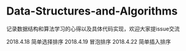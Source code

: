# Data-Structures-and-Algorithms

记录数据结构和算法学习的心得以及具体代码实现，欢迎大家提issue交流

2018.4.18 简单选择排序
2018.4.19 冒泡排序
2018.4.22 简单插入排序
